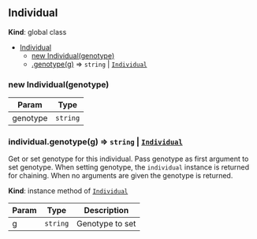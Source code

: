 <a name="Individual"></a>
## Individual
**Kind**: global class  

* [Individual](#Individual)
    * [new Individual(genotype)](#new_Individual_new)
    * [.genotype(g)](#Individual+genotype) ⇒ <code>string</code> &#124; <code>[Individual](#Individual)</code>

<a name="new_Individual_new"></a>
### new Individual(genotype)

| Param | Type |
| --- | --- |
| genotype | <code>string</code> | 

<a name="Individual+genotype"></a>
### individual.genotype(g) ⇒ <code>string</code> &#124; <code>[Individual](#Individual)</code>
Get or set genotype for this individual. Pass genotype as first argument
to set genotype. When setting genotype, the `individual` instance is
returned for chaining. When no arguments are given the genotype is returned.

**Kind**: instance method of <code>[Individual](#Individual)</code>  

| Param | Type | Description |
| --- | --- | --- |
| g | <code>string</code> | Genotype to set |

